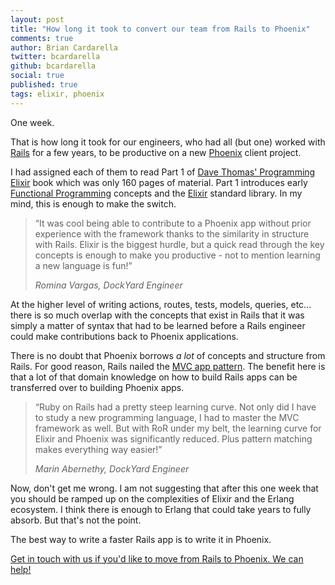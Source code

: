 ```yaml
---
layout: post
title: "How long it took to convert our team from Rails to Phoenix"
comments: true
author: Brian Cardarella
twitter: bcardarella
github: bcardarella
social: true
published: true
tags: elixir, phoenix
---
```


One week.

That is how long it took for our engineers, who had all (but one) worked
with [Rails][rails] for a few years, to be productive on a new [Phoenix][phoenix] client
project.

I had assigned each of them to read Part 1 of [Dave Thomas' Programming Elixir][book]
book which was only 160 pages of material. Part 1 introduces early
[Functional Programming][fp] concepts and the [Elixir][elixir] standard library. In my
mind, this is enough to make the switch.

> “It was cool being able to contribute to a Phoenix app without prior
> experience with the framework thanks to the similarity in structure
> with Rails. Elixir is the biggest hurdle, but a quick read through the
> key concepts is enough to make you productive - not to mention
> learning a new language is fun!”
>
> <cite>Romina Vargas, DockYard Engineer</cite>

At the higher level of writing actions, routes, tests, models, queries, etc... there is so much
overlap with the concepts that exist in Rails that it was simply a
matter of syntax that had to be learned before a Rails engineer could
make contributions back to Phoenix applications.

There is no doubt that Phoenix borrows *a lot* of concepts and structure
from Rails. For good reason, Rails nailed the [MVC app pattern][mvc]. The
benefit here is that a lot of that domain knowledge on how to build
Rails apps can be transferred over to building Phoenix
apps.

> “Ruby on Rails had a pretty steep learning curve. Not only did I have
> to study a new programming language, I had to master the MVC framework
> as well. But with RoR under my belt, the learning curve for Elixir and
> Phoenix was significantly reduced. Plus pattern matching makes
> everything way easier!”
>
> <cite>Marin Abernethy, DockYard Engineer</cite>

Now, don't get me wrong. I am not suggesting that after this one week
that you should be ramped up on the complexities of Elixir and the
Erlang ecosystem. I think there is enough to Erlang that could take
years to fully absorb. But that's not the point.

The best way to write a faster Rails app is to write it in
Phoenix.

[Get in touch with us if you'd like to move from Rails to Phoenix. We can
help!][cta]

[book]: https://pragprog.com/book/elixir/programming-elixir
[rails]: http://rubyonrails.org
[phoenix]: http://phoenixframework.org
[elixir]: http://elixir-lang.org
[fp]: https://en.wikipedia.org/wiki/Functional_programming
[mvc]: http://betterexplained.com/articles/intermediate-rails-understanding-models-views-and-controllers/
[cta]: https://dockyard.com/contact
